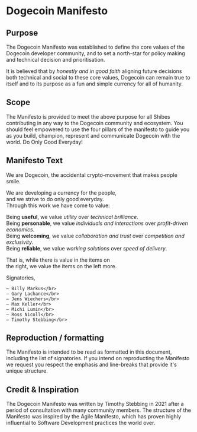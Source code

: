 # Dogecoin Manifesto

## Purpose

The Dogecoin Manifesto was established to define the core values of the Dogecoin
developer community, and to set a north-star for policy making and technical 
decision and prioritisation. 

It is believed that by _honestly and in good faith_ aligning future decisions both 
technical and social to these core values, Dogecoin can remain true to itself and 
to its purpose as a fun and simple currency for all of humanity.

## Scope

The Manifesto is provided to meet the above purpose for all Shibes contributing
in any way to the Dogecoin community and ecosystem. You should feel empowered to
use the four pillars of the manifesto to guide you as you build, champion, represent
and communicate Dogecoin with the world. Do Only Good Everyday!

## Manifesto Text

We are Dogecoin, the accidental crypto-movement that makes people smile.

We are developing a currency for the people,</br>
and we strive to do only good everyday.</br>
Through this work we have come to value:</br>

Being **useful**, we value _utility_ over _technical brilliance_.</br>
Being **personable**, we value _individuals and interactions_ over _profit-driven economics_.</br>
Being **welcoming**, we value _collaboration and trust_ over _competition and exclusivity_.</br>
Being **reliable**, we value _working solutions_ over _speed of delivery_.</br>

That is, while there is value in the items on</br>
the right, we value the items on the left more.

Signatories,

    – Billy Markus</br>
    – Gary Lachance</br>
    – Jens Wiechers</br>
    – Max Keller</br>
    – Michi Lumin</br>
    – Ross Nicoll</br>
    – Timothy Stebbing</br>    
    
## Reproduction / formatting

The Manifesto is intended to be read as formatted in this document, including the list of
signatories. If you intend on reproducting the Manifesto we request you respect the 
emphasis and line-breaks that provide it's unique structure.
    
## Credit & Inspiration

The Dogecoin Manifesto was written by Timothy Stebbing in 2021 after a period 
of consultation with many community members. The structure of the Manifesto was
inspired by the Agile Manifesto, which has proven highly influential to Software
Development practices the world over. 
